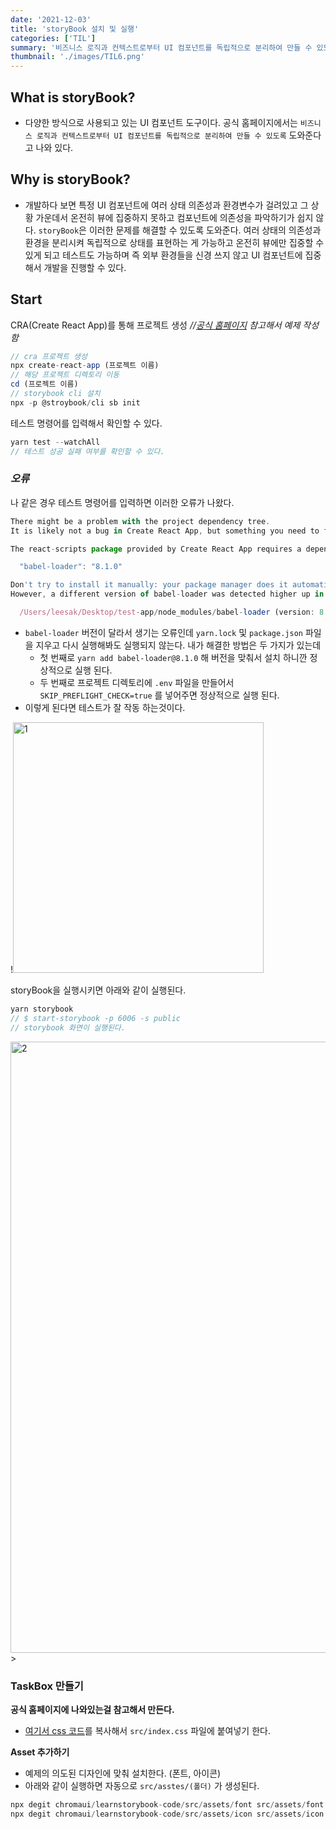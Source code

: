 ```yaml
---
date: '2021-12-03'
title: 'storyBook 설치 및 실행'
categories: ['TIL']
summary: '비즈니스 로직과 컨텍스트로부터 UI 컴포넌트를 독립적으로 분리하여 만들 수 있도록` 도와준다고 나와 있다'
thumbnail: './images/TIL6.png'
---
```


## What is storyBook?

- 다양한 방식으로 사용되고 있는 UI 컴포넌트 도구이다. 공식 홈페이지에서는 `비즈니스 로직과 컨텍스트로부터 UI 컴포넌트를 독립적으로 분리하여 만들 수 있도록` 도와준다고 나와 있다.

## Why is storyBook?

- 개발하다 보면 특정 UI 컴포넌트에 여러 상태 의존성과 환경변수가 걸려있고 그 상황 가운데서 온전히 뷰에 집중하지 못하고 컴포넌트에 의존성을 파악하기가 쉽지 않다. `storyBook`은 이러한 문제를 해결할 수 있도록 도와준다. 여러 상태의 의존성과 환경을 분리시켜 독립적으로 상태를 표현하는 게 가능하고 온전히 뷰에만 집중할 수 있게 되고 테스트도 가능하며 즉 외부 환경들을 신경 쓰지 않고 UI 컴포넌트에 집중해서 개발을 진행할 수 있다.

## Start

CRA(Create React App)를 통해 프로젝트 생성 _//[공식 홈페이지](https://storybook.js.org/tutorials/intro-to-storybook/react/ko/get-started/) 참고해서 예제 작성함_

```jsx
// cra 프로젝트 생성
npx create-react-app (프로젝트 이름)
// 해당 프로젝트 디렉토리 이동
cd (프로젝트 이름)
// storybook cli 설치
npx -p @stroybook/cli sb init

```

테스트 명령어를 입력해서 확인할 수 있다.

```jsx
yarn test --watchAll
// 테스트 성공 실패 여부를 확인할 수 있다.
```

### _오류_

나 같은 경우 테스트 명령어를 입력하면 이러한 오류가 나왔다.

```jsx
There might be a problem with the project dependency tree.
It is likely not a bug in Create React App, but something you need to fix locally.

The react-scripts package provided by Create React App requires a dependency:

  "babel-loader": "8.1.0"

Don't try to install it manually: your package manager does it automatically.
However, a different version of babel-loader was detected higher up in the tree:

  /Users/leesak/Desktop/test-app/node_modules/babel-loader (version: 8.2.3)

```

- `babel-loader` 버전이 달라서 생기는 오류인데 `yarn.lock` 및 `package.json` 파일을 지우고 다시 실행해봐도 실행되지 않는다. 내가 해결한 방법은 두 가지가 있는데
  - 첫 번째로 `yarn add babel-loader@8.1.0` 해 버전을 맞춰서 설치 하니깐 정상적으로 실행 된다.
  - 두 번째로 프로젝트 디렉토리에 `.env` 파일을 만들어서 `SKIP_PREFLIGHT_CHECK=true` 를 넣어주면 정상적으로 실행 된다.
- 이렇게 된다면 테스트가 잘 작동 하는것이다.

!<img width="401" alt="1" src="https://user-images.githubusercontent.com/60437099/144621285-804970cd-ec41-4856-a402-6c90d976df82.png">

storyBook을 실행시키면 아래와 같이 실행된다.

```jsx
yarn storybook
// $ start-storybook -p 6006 -s public
// storybook 화면이 실행된다.
```

<img width="978" alt="2" src="https://user-images.githubusercontent.com/60437099/144621377-812acf86-8b8c-4116-8d69-950bda1d1cc7.png">
>

### TaskBox 만들기

**공식 홈페이지에 나와있는걸 참고해서 만든다.**

- [여기서 css 코드](https://github.com/chromaui/learnstorybook-code/blob/master/src/index.css)를 복사해서 `src/index.css` 파일에 붙여넣기 한다.

**Asset 추가하기**

- 예제의 의도된 디자인에 맞춰 설치한다. (폰트, 아이콘)
- 아래와 같이 실행하면 자동으로 `src/asstes/(폴더)` 가 생성된다.

```jsx
npx degit chromaui/learnstorybook-code/src/assets/font src/assets/font
npx degit chromaui/learnstorybook-code/src/assets/icon src/assets/icon
```
